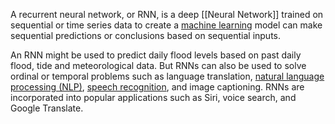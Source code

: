 A recurrent neural network, or RNN, is a deep [[Neural Network]] trained on sequential or time series data to create a [machine learning](https://www.ibm.com/topics/machine-learning) model can make sequential predictions or conclusions based on sequential inputs.

An RNN might be used to predict daily flood levels based on past daily flood, tide and meteorological data. But RNNs can also be used to solve ordinal or temporal problems such as language translation, [natural language processing (NLP)](https://www.ibm.com/topics/natural-language-processing), [speech recognition](https://www.ibm.com/topics/speech-recognition), and image captioning. RNNs are incorporated into popular applications such as Siri, voice search, and Google Translate.